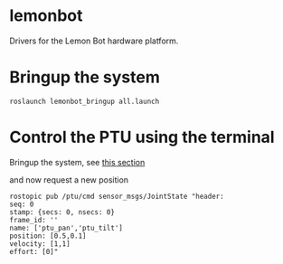 # lemonbot
Drivers for the Lemon Bot hardware platform.

# Bringup the system 

    roslaunch lemonbot_bringup all.launch

# Control the PTU using the terminal

Bringup the system, see [this section](#bringup-the-system)

and now request a new position

    rostopic pub /ptu/cmd sensor_msgs/JointState "header:
    seq: 0
    stamp: {secs: 0, nsecs: 0}
    frame_id: ''
    name: ['ptu_pan','ptu_tilt']
    position: [0.5,0.1]
    velocity: [1,1]
    effort: [0]"
